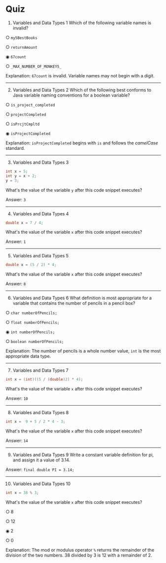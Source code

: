 # Quiz

1. Variables and Data Types 1
Which of the following variable names is invalid?

○ `my5BestBooks`

○ `returnAmount`

◉ `67count`

○ `_MAX_NUMBER_OF_MONKEYS_`

Explanation: `67count` is invalid. Variable names may not begin with a digit.

---

2. Variables and Data Types 2
Which of the following best conforms to Java variable naming conventions for a boolean variable?

○ `is_project_completed`

○ `projectCompleted`

○ `isPrcjtCmpltd`

◉ `isProjectCompleted`

Explanation: `isProjectCompleted` begins with `is` and follows the _camelCase_ standard.

---

3. Variables and Data Types 3

```java
int x = 5;
int y = x + 2;
y = 3;
```

What's the value of the variable `y` after this code snippet executes?

Answer: `3`

---

4. Variables and Data Types 4

```java
double x = 7 / 4;
```

What's the value of the variable `x` after this code snippet executes?

Answer: `1`

---

5. Variables and Data Types 5

```java
double x = (5 / 2) * 4;
```

What's the value of the variable `x` after this code snippet executes?

Answer: `8`

---

6. Variables and Data Types 6
What definition is most appropriate for a variable that contains the number of pencils in a pencil box?

○ `char numberOfPencils;`

○ `float numberOfPencils;`

◉ `int numberOfPencils;`

○ `boolean numberOfPencils;`

Explanation: The number of pencils is a whole number value, `int` is the most appropriate data type.

---

7. Variables and Data Types 7

```java
int x = (int)((5 / (double)2) * 4);
```

What's the value of the variable `x` after this code snippet executes?

Answer: `10`

---

8. Variables and Data Types 8

```java
int x =  9 + 5 / 2 * 4 - 3;
```

What's the value of the variable `x` after this code snippet executes?

Answer: `14`

---

9. Variables and Data Types 9
Write a constant variable definition for pi, and assign it a value of 3.14.

Answer: `final double PI = 3.14;`

---

10. Variables and Data Types 10

```java
int x = 38 % 3;
```

What's the value of the variable `x` after this code snippet executes?

○ 8

○ 12

◉ 2

○ 0

Explanation: The mod or modulus operator `%` returns the remainder of the division of the two numbers. 38 divided by 3 is 12 with a remainder of 2.